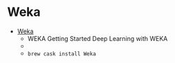 # Weka
- [Weka](https://www.cs.waikato.ac.nz/ml/weka/)
  -  WEKA Getting Started Deep Learning with WEKA 
  - 
  - `brew cask install Weka`
